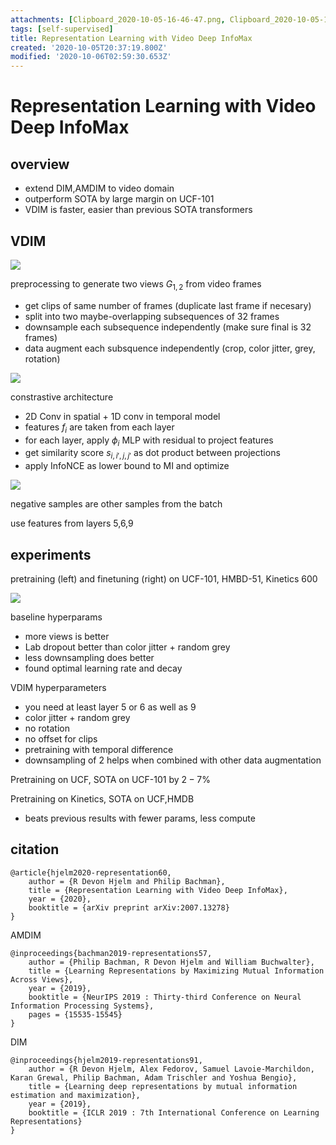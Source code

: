 ```yaml
---
attachments: [Clipboard_2020-10-05-16-46-47.png, Clipboard_2020-10-05-17-39-00.png, Clipboard_2020-10-05-17-40-49.png, Clipboard_2020-10-05-17-48-45.png]
tags: [self-supervised]
title: Representation Learning with Video Deep InfoMax
created: '2020-10-05T20:37:19.800Z'
modified: '2020-10-06T02:59:30.653Z'
---
```


# Representation Learning with Video Deep InfoMax

## overview

- extend DIM,AMDIM to video domain
- outperform SOTA by large margin on UCF-101
- VDIM is faster, easier than previous SOTA transformers

## VDIM

![](@attachment/Clipboard_2020-10-05-16-46-47.png)

preprocessing to generate two views $G_{1,2}$ from video frames 
- get clips of same number of frames (duplicate last frame if necesary)
- split into two maybe-overlapping subsequences of 32 frames
- downsample each subsequence independently (make sure final is 32 frames)
- data augment each subsquence independently (crop, color jitter, grey, rotation)

![](@attachment/Clipboard_2020-10-05-17-40-49.png)

constrastive architecture
- 2D Conv in spatial + 1D conv in temporal model
- features $f_i$ are taken from each layer
- for each layer, apply $\phi_i$ MLP with residual to project features
- get similarity score $s_{i,i',j,j'}$ as dot product between projections 
- apply InfoNCE as lower bound to MI and optimize

![](@attachment/Clipboard_2020-10-05-17-39-00.png)

negative samples are other samples from the batch

use features from layers 5,6,9

## experiments
pretraining (left) and finetuning (right) on UCF-101, HMBD-51, Kinetics 600

![](@attachment/Clipboard_2020-10-05-17-48-45.png)

baseline hyperparams
- more views is better
- Lab dropout better than color jitter + random grey
- less downsampling does better
- found optimal learning rate and decay

VDIM hyperparameters
- you need at least layer 5 or 6 as well as 9
- color jitter + random grey 
- no rotation 
- no offset for clips 
- pretraining with temporal difference 
- downsampling of 2 helps when combined with other data augmentation

Pretraining on UCF, SOTA on UCF-101 by $2-7\%$ 

Pretraining on Kinetics, SOTA on UCF,HMDB
- beats previous results with fewer params, less compute


## citation 

```
@article{hjelm2020-representation60,
    author = {R Devon Hjelm and Philip Bachman},
    title = {Representation Learning with Video Deep InfoMax},
    year = {2020},
    booktitle = {arXiv preprint arXiv:2007.13278}
}
```

AMDIM
```
@inproceedings{bachman2019-representations57,
    author = {Philip Bachman, R Devon Hjelm and William Buchwalter},
    title = {Learning Representations by Maximizing Mutual Information Across Views},
    year = {2019},
    booktitle = {NeurIPS 2019 : Thirty-third Conference on Neural Information Processing Systems},
    pages = {15535-15545}
}
```


DIM
```
@inproceedings{hjelm2019-representations91,
    author = {R Devon Hjelm, Alex Fedorov, Samuel Lavoie-Marchildon, Karan Grewal, Philip Bachman, Adam Trischler and Yoshua Bengio},
    title = {Learning deep representations by mutual information estimation and maximization},
    year = {2019},
    booktitle = {ICLR 2019 : 7th International Conference on Learning Representations}
}
```
